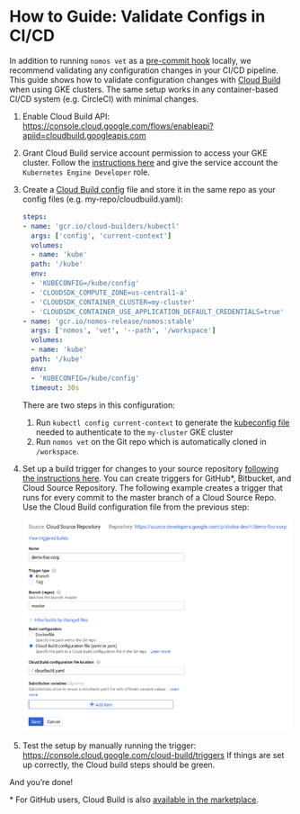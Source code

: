 # How to Guide: Validate Configs in CI/CD

In addition to running `nomos vet` as a [pre-commit hook][0] locally, we
recommend validating any configuration changes in your CI/CD pipeline. This
guide shows how to validate configuration changes with [Cloud Build][1] when
using GKE clusters. The same setup works in any container-based CI/CD system
(e.g. CircleCI) with minimal changes.

1.  Enable Cloud Build API:
    https://console.cloud.google.com/flows/enableapi?apiid=cloudbuild.googleapis.com

2.  Grant Cloud Build service account permission to access your GKE cluster.
    Follow the [instructions here][2] and give the service account the
    `Kubernetes Engine Developer` role.

3.  Create a [Cloud Build config][3] file and store it in the same repo as your
    config files (e.g. my-repo/cloudbuild.yaml):

    ```yaml
    steps:
    - name: 'gcr.io/cloud-builders/kubectl'
      args: ['config', 'current-context']
      volumes:
      - name: 'kube'
      path: '/kube'
      env:
      - 'KUBECONFIG=/kube/config'
      - 'CLOUDSDK_COMPUTE_ZONE=us-central1-a'
      - 'CLOUDSDK_CONTAINER_CLUSTER=my-cluster'
      - 'CLOUDSDK_CONTAINER_USE_APPLICATION_DEFAULT_CREDENTIALS=true'
    - name: 'gcr.io/nomos-release/nomos:stable'
      args: ['nomos', 'vet', '--path', '/workspace']
      volumes:
      - name: 'kube'
      path: '/kube'
      env:
      - 'KUBECONFIG=/kube/config'
      timeout: 30s
    ```

    There are two steps in this configuration:

    1.  Run `kubectl config current-context` to generate the
        [kubeconfig file][4] needed to authenticate to the `my-cluster` GKE
        cluster
    2.  Run `nomos vet` on the Git repo which is automatically cloned in
        `/workspace`.

4.  Set up a build trigger for changes to your source repository
    [following the instructions here][5]. You can create triggers for GitHub\*,
    Bitbucket, and Cloud Source Repository. The following example creates a
    trigger that runs for every commit to the master branch of a Cloud Source
    Repo. Use the Cloud Build configuration file from the previous step:

    ![drawing](./build-trigger.png)

5.  Test the setup by manually running the trigger:
    https://console.cloud.google.com/cloud-build/triggers If things are set up
    correctly, the Cloud build steps should be green.

And you’re done!

\* For GitHub users, Cloud Build is also [available in the marketplace][6].

[0]: https://cloud.google.com/anthos-config-management/docs/nomos-command#vet
[1]: https://cloud.google.com/cloud-build/
[2]: https://cloud.google.com/cloud-build/docs/securing-builds/set-service-account-permissions
[3]: https://cloud.google.com/cloud-build/docs/build-config
[4]: https://kubernetes.io/docs/concepts/configuration/organize-cluster-access-kubeconfig/
[5]: https://cloud.google.com/cloud-build/docs/running-builds/automate-builds
[6]: https://github.com/marketplace/google-cloud-build
